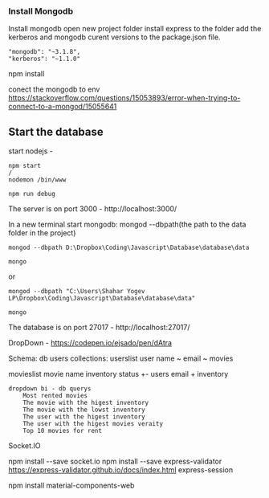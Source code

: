 ### Install Mongodb

Install mongodb
open new project folder
install express to the folder
add the kerberos and mongodb curent versions to the package.json file.
```
"mongodb": "~3.1.8",
"kerberos": "~1.1.0"
```

npm install 

conect the mongodb to env https://stackoverflow.com/questions/15053893/error-when-trying-to-connect-to-a-mongod/15055641

## Start the database

start nodejs - 
```
npm start
/
nodemon /bin/www 

npm run debug
```

The server is on port 3000 - 
http://localhost:3000/

In a new terminal
start mongodb: mongod --dbpath(the path to the data folder in the project)
```
mongod --dbpath D:\Dropbox\Coding\Javascript\Database\database\data

mongo
```

or 
```
mongod --dbpath "C:\Users\Shahar Yogev LP\Dropbox\Coding\Javascript\Database\database\data"

mongo
```


The database is on port 27017 - 
http://localhost:27017/


DropDown - https://codepen.io/ejsado/pen/dAtra

Schema:
db users
collections:
userslist
    user name ~
    email ~
    movies


movieslist
    movie name
    inventory status +-
    users email + inventory 
    
    dropdown bi - db querys
        Most rented movies
        The movie with the higest inventory
        The movie with the lowst inventory
        The user with the higest inventory
        The user with the higest movies veraity 
        Top 10 movies for rent
        
        
Socket.IO 

npm install --save socket.io 
npm install --save express-validator
https://express-validator.github.io/docs/index.html
express-session


npm install material-components-web


